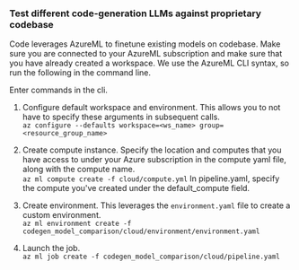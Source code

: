 ### Test different code-generation LLMs against proprietary codebase

Code leverages AzureML to finetune existing models on codebase.
Make sure you are connected to your AzureML subscription and make sure that you
have already created a workspace.
We use the AzureML CLI syntax, so run the following in the command line.

Enter commands in the cli.

1. Configure default workspace and environment.  This allows you to not have to specify these arguments in subsequent calls.\
`az configure --defaults workspace=<ws_name> group=<resource_group_name>`

2. Create compute instance.  Specify the location and computes that you have access to under your Azure subscription in the compute yaml file, along with the compute name. \
`az ml compute create -f cloud/compute.yml`
In pipeline.yaml, specify the compute you've created under the default_compute field.

2. Create environment.  This leverages the `environment.yaml` file to create a custom environment.\
`az ml environment create -f codegen_model_comparison/cloud/environment/environment.yaml`

3. Launch the job.\
`az ml job create -f codegen_model_comparison/cloud/pipeline.yaml`